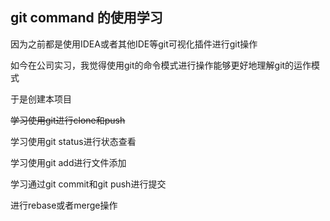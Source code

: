 ## git command 的使用学习

因为之前都是使用IDEA或者其他IDE等git可视化插件进行git操作

如今在公司实习，我觉得使用git的命令模式进行操作能够更好地理解git的运作模式

于是创建本项目



~~学习使用git进行clone和push~~

学习使用git status进行状态查看

学习使用git add进行文件添加

学习通过git commit和git push进行提交



进行rebase或者merge操作